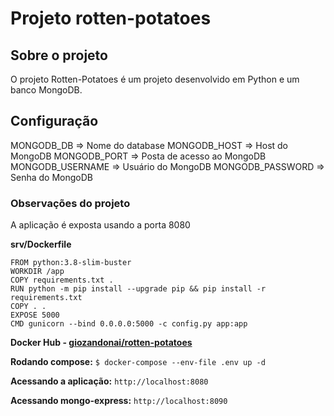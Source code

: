 # Projeto rotten-potatoes

## Sobre o projeto
O projeto Rotten-Potatoes é um projeto desenvolvido em Python e um banco MongoDB.

## Configuração

MONGODB_DB => Nome do database
MONGODB_HOST => Host do MongoDB
MONGODB_PORT => Posta de acesso ao MongoDB
MONGODB_USERNAME => Usuário do MongoDB
MONGODB_PASSWORD => Senha do MongoDB

### Observações do projeto
A aplicação é exposta usando a porta 8080

**srv/Dockerfile**
```
FROM python:3.8-slim-buster
WORKDIR /app
COPY requirements.txt .
RUN python -m pip install --upgrade pip && pip install -r requirements.txt
COPY . .
EXPOSE 5000
CMD gunicorn --bind 0.0.0.0:5000 -c config.py app:app
```

**Docker Hub - [giozandonai/rotten-potatoes](https://hub.docker.com/u/giozandonai/rotten-potatoes)**

**Rodando compose:**
`$ docker-compose --env-file .env up -d`

**Acessando a aplicação:**
`http://localhost:8080`

**Acessando mongo-express:**
`http://localhost:8090`

